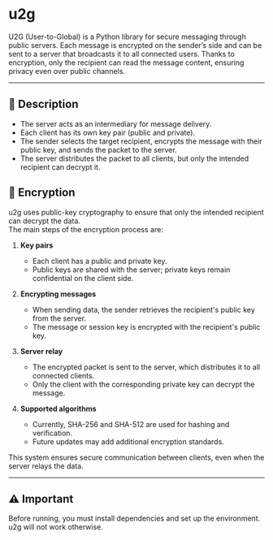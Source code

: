 # u2g
U2G (User-to-Global) is a Python library for secure messaging through public servers. Each message is encrypted on the sender’s side and can be sent to a server that broadcasts it to all connected users. Thanks to encryption, only the recipient can read the message content, ensuring privacy even over public channels.

---

## 📌 Description

- The server acts as an intermediary for message delivery.  
- Each client has its own key pair (public and private).   
- The sender selects the target recipient, encrypts the message with their public key, and sends the packet to the server.  
- The server distributes the packet to all clients, but only the intended recipient can decrypt it.

## 🔐 Encryption

u2g uses public-key cryptography to ensure that only the intended recipient can decrypt the data.  
The main steps of the encryption process are:

1. **Key pairs**  
   - Each client has a public and private key.  
   - Public keys are shared with the server; private keys remain confidential on the client side.

2. **Encrypting messages**  
   - When sending data, the sender retrieves the recipient's public key from the server.  
   - The message or session key is encrypted with the recipient's public key.  

3. **Server relay**  
   - The encrypted packet is sent to the server, which distributes it to all connected clients.  
   - Only the client with the corresponding private key can decrypt the message.

4. **Supported algorithms**  
   - Currently, SHA-256 and SHA-512 are used for hashing and verification.  
   - Future updates may add additional encryption standards.

This system ensures secure communication between clients, even when the server relays the data.

---

## ⚠️ Important

Before running, you must install dependencies and set up the environment.  
u2g will not work otherwise.
